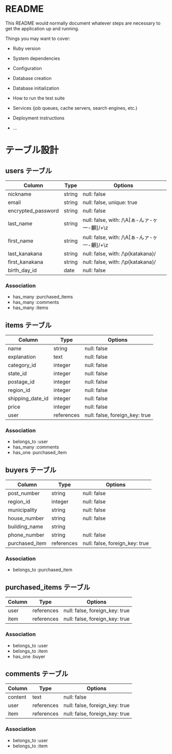 # README

This README would normally document whatever steps are necessary to get the
application up and running.

Things you may want to cover:

* Ruby version

* System dependencies

* Configuration

* Database creation

* Database initialization

* How to run the test suite

* Services (job queues, cache servers, search engines, etc.)

* Deployment instructions

* ...


# テーブル設計


## users テーブル

| Column             | Type   | Options                                   |
| ------------------ | ------ | ----------------------------------------- |
| nickname           | string | null: false                               |
| email              | string | null: false, unique: true                 |
| encrypted_password | string | null: false                               |
| last_name          | string | null: false, with: /\A[ぁ-んァ-ヶ一-龥]/+\z |
| first_name         | string | null: false, with: /\A[ぁ-んァ-ヶ一-龥]/+\z |
| last_kanakana      | string | null: false, with: /\p{katakana}/         |
| first_kanakana     | string | null: false, with: /\p{katakana}/         |
| birth_day_id       | date   | null: false                               |


### Association
- has_many :purchased_items
- has_many :comments
- has_many :items



## items テーブル

| Column              | Type       | Options                        |
| ------------------- | ---------- | ------------------------------ |
| name                | string     | null: false                    |
| explanation         | text       | null: false                    |
| category_id         | integer    | null: false                    |
| state_id            | integer    | null: false                    |
| postage_id          | integer    | null: false                    |
| region_id           | integer    | null: false                    |
| shipping_date_id    | integer    | null: false                    |
| price               | integer    | null: false                    |
| user                | references | null: false, foreign_key: true |


### Association

- belongs_to :user
- has_many   :comments
- has_one    :purchased_item



## buyers テーブル

| Column         | Type       | Options                        |
| -------------- | ---------- | ------------------------------ |
| post_number    | string     | null: false                    |
| region_id      | integer    | null: false                    |
| municipality   | string     | null: false                    |
| house_number   | string     | null: false                    |
| building_name  | string     |                                |
| phone_number   | string     | null: false                    |
| purchased_item | references | null: false, foreign_key: true |


### Association

- belongs_to :purchased_item



## purchased_items テーブル

| Column      | Type       | Options                        |
| ----------- | ---------- | ------------------------------ |
| user        | references | null: false, foreign_key: true |
| item        | references | null: false, foreign_key: true |


### Association

- belongs_to :user
- belongs_to :item
- has_one    :buyer



## comments テーブル

| Column      | Type       | Options                        |
| ----------- | ---------- | ------------------------------ |
| content     | text       | null: false                    |
| user        | references | null: false, foreign_key: true |
| item        | references | null: false, foreign_key: true |


### Association

- belongs_to :user
- belongs_to :item
